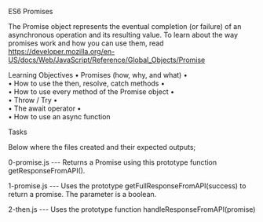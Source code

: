 ES6 Promises

The Promise object represents the eventual completion (or failure) of an asynchronous operation and its resulting value.
To learn about the way promises work and how you can use them, read   https://developer.mozilla.org/en-US/docs/Web/JavaScript/Reference/Global_Objects/Promise

Learning Objectives
•	Promises (how, why, and what)
•	
•	How to use the then, resolve, catch methods
•	
•	How to use every method of the Promise object
•	
•	Throw / Try
•	
•	The await operator
•	
•	How to use an async function

Tasks

Below where the files created and their expected outputs;

0-promise.js --- Returns a Promise using this prototype function getResponseFromAPI().

1-promise.js --- Uses the prototype getFullResponseFromAPI(success) to return a promise. The parameter is a boolean.

2-then.js --- Uses the prototype function handleResponseFromAPI(promise) 
